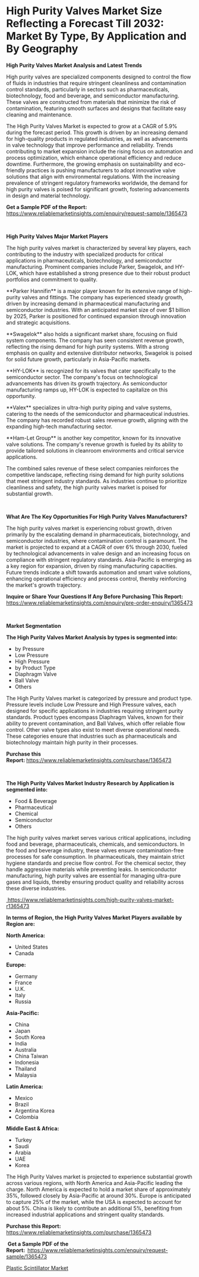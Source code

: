 <p><h1>High Purity Valves Market Size Reflecting a Forecast Till 2032: Market By Type, By Application and By Geography</h1></p><p><strong>High Purity Valves Market Analysis and Latest Trends</strong></p>
<p><p>High purity valves are specialized components designed to control the flow of fluids in industries that require stringent cleanliness and contamination control standards, particularly in sectors such as pharmaceuticals, biotechnology, food and beverage, and semiconductor manufacturing. These valves are constructed from materials that minimize the risk of contamination, featuring smooth surfaces and designs that facilitate easy cleaning and maintenance.</p><p>The High Purity Valves Market is expected to grow at a CAGR of 5.9% during the forecast period. This growth is driven by an increasing demand for high-quality products in regulated industries, as well as advancements in valve technology that improve performance and reliability. Trends contributing to market expansion include the rising focus on automation and process optimization, which enhance operational efficiency and reduce downtime. Furthermore, the growing emphasis on sustainability and eco-friendly practices is pushing manufacturers to adopt innovative valve solutions that align with environmental regulations. With the increasing prevalence of stringent regulatory frameworks worldwide, the demand for high purity valves is poised for significant growth, fostering advancements in design and material technology.</p></p>
<p><strong>Get a Sample PDF of the Report:&nbsp;</strong> <a href="https://www.reliablemarketinsights.com/enquiry/request-sample/1365473?utm_campaign=2564&utm_medium=2&utm_source=Github&utm_content=ia&utm_term=22032025&utm_id=high-purity-valves">https://www.reliablemarketinsights.com/enquiry/request-sample/1365473</a></p>
<p>&nbsp;</p>
<p><strong>High Purity Valves Major Market Players</strong></p>
<p><p>The high purity valves market is characterized by several key players, each contributing to the industry with specialized products for critical applications in pharmaceuticals, biotechnology, and semiconductor manufacturing. Prominent companies include Parker, Swagelok, and HY-LOK, which have established a strong presence due to their robust product portfolios and commitment to quality.</p><p>**Parker Hannifin** is a major player known for its extensive range of high-purity valves and fittings. The company has experienced steady growth, driven by increasing demand in pharmaceutical manufacturing and semiconductor industries. With an anticipated market size of over $1 billion by 2025, Parker is positioned for continued expansion through innovation and strategic acquisitions.</p><p>**Swagelok** also holds a significant market share, focusing on fluid system components. The company has seen consistent revenue growth, reflecting the rising demand for high purity systems. With a strong emphasis on quality and extensive distributor networks, Swagelok is poised for solid future growth, particularly in Asia-Pacific markets.</p><p>**HY-LOK** is recognized for its valves that cater specifically to the semiconductor sector. The company's focus on technological advancements has driven its growth trajectory. As semiconductor manufacturing ramps up, HY-LOK is expected to capitalize on this opportunity.</p><p>**Valex** specializes in ultra-high purity piping and valve systems, catering to the needs of the semiconductor and pharmaceutical industries. The company has recorded robust sales revenue growth, aligning with the expanding high-tech manufacturing sector.</p><p>**Ham-Let Group** is another key competitor, known for its innovative valve solutions. The company's revenue growth is fueled by its ability to provide tailored solutions in cleanroom environments and critical service applications.</p><p>The combined sales revenue of these select companies reinforces the competitive landscape, reflecting rising demand for high purity solutions that meet stringent industry standards. As industries continue to prioritize cleanliness and safety, the high purity valves market is poised for substantial growth.</p></p>
<p>&nbsp;</p>
<p><strong>What Are The Key Opportunities For High Purity Valves Manufacturers?</strong></p>
<p><p>The high purity valves market is experiencing robust growth, driven primarily by the escalating demand in pharmaceuticals, biotechnology, and semiconductor industries, where contamination control is paramount. The market is projected to expand at a CAGR of over 6% through 2030, fueled by technological advancements in valve design and an increasing focus on compliance with stringent regulatory standards. Asia-Pacific is emerging as a key region for expansion, driven by rising manufacturing capacities. Future trends indicate a shift towards automation and smart valve solutions, enhancing operational efficiency and process control, thereby reinforcing the market's growth trajectory.</p></p>
<p><strong>Inquire or Share Your Questions If Any Before Purchasing This Report:</strong> <a href="https://www.reliablemarketinsights.com/enquiry/pre-order-enquiry/1365473?utm_campaign=2564&utm_medium=2&utm_source=Github&utm_content=ia&utm_term=22032025&utm_id=high-purity-valves">https://www.reliablemarketinsights.com/enquiry/pre-order-enquiry/1365473</a></p>
<p>&nbsp;</p>
<p><strong>Market Segmentation</strong></p>
<p><strong>The High Purity Valves Market Analysis by types is segmented into:</strong></p>
<p><ul><li>by Pressure</li><li>Low Pressure</li><li>High Pressure</li><li>by Product Type</li><li>Diaphragm Valve</li><li>Ball Valve</li><li>Others</li></ul></p>
<p><p>The High Purity Valves market is categorized by pressure and product type. Pressure levels include Low Pressure and High Pressure valves, each designed for specific applications in industries requiring stringent purity standards. Product types encompass Diaphragm Valves, known for their ability to prevent contamination, and Ball Valves, which offer reliable flow control. Other valve types also exist to meet diverse operational needs. These categories ensure that industries such as pharmaceuticals and biotechnology maintain high purity in their processes.</p></p>
<p><strong>Purchase this Report:&nbsp;</strong><a href="https://www.reliablemarketinsights.com/purchase/1365473?utm_campaign=2564&utm_medium=2&utm_source=Github&utm_content=ia&utm_term=22032025&utm_id=high-purity-valves">https://www.reliablemarketinsights.com/purchase/1365473</a></p>
<p>&nbsp;</p>
<p><strong>The High Purity Valves Market Industry Research by Application is segmented into:</strong></p>
<p><ul><li>Food & Beverage</li><li>Pharmaceutical</li><li>Chemical</li><li>Semiconductor</li><li>Others</li></ul></p>
<p><p>The high purity valves market serves various critical applications, including food and beverage, pharmaceuticals, chemicals, and semiconductors. In the food and beverage industry, these valves ensure contamination-free processes for safe consumption. In pharmaceuticals, they maintain strict hygiene standards and precise flow control. For the chemical sector, they handle aggressive materials while preventing leaks. In semiconductor manufacturing, high purity valves are essential for managing ultra-pure gases and liquids, thereby ensuring product quality and reliability across these diverse industries.</p></p>
<p><a href="https://www.reliablemarketinsights.com/high-purity-valves-market-r1365473?utm_campaign=2564&utm_medium=2&utm_source=Github&utm_content=ia&utm_term=22032025&utm_id=high-purity-valves">&nbsp;https://www.reliablemarketinsights.com/high-purity-valves-market-r1365473</a></p>
<p><strong>In terms of Region, the High Purity Valves Market Players available by Region are:</strong></p>
<p>
    <p> <strong> North America: </strong>
        <ul>
            <li>United States</li>
            <li>Canada</li>
        </ul>
        </p> 
    <p> <strong> Europe: </strong>
        <ul>
            <li>Germany</li>
            <li>France</li>
            <li>U.K.</li>
            <li>Italy</li>
            <li>Russia</li>
        </ul>
        </p> 
    <p> <strong> Asia-Pacific: </strong>
        <ul>
            <li>China</li>
            <li>Japan</li>
            <li>South Korea</li>
            <li>India</li>
            <li>Australia</li>
            <li>China Taiwan</li>
            <li>Indonesia</li>
            <li>Thailand</li>
            <li>Malaysia</li>
        </ul>
        </p> 
    <p> <strong> Latin America: </strong>
        <ul>
            <li>Mexico</li>
            <li>Brazil</li>
            <li>Argentina Korea</li>
            <li>Colombia</li>
        </ul>
        </p> 
    <p> <strong> Middle East & Africa: </strong>
        <ul>
            <li>Turkey</li>
            <li>Saudi</li>
            <li>Arabia</li>
            <li>UAE</li>
            <li>Korea</li>
        </ul>
    </p>
    </p>
<p><p>The High Purity Valves market is projected to experience substantial growth across various regions, with North America and Asia-Pacific leading the charge. North America is expected to hold a market share of approximately 35%, followed closely by Asia-Pacific at around 30%. Europe is anticipated to capture 25% of the market, while the USA is expected to account for about 5%. China is likely to contribute an additional 5%, benefiting from increased industrial applications and stringent quality standards.</p></p>
<p><strong>Purchase this Report: </strong><a href="https://www.reliablemarketinsights.com/purchase/1365473?utm_campaign=2564&utm_medium=2&utm_source=Github&utm_content=ia&utm_term=22032025&utm_id=high-purity-valves">https://www.reliablemarketinsights.com/purchase/1365473</a></p>
<p>&nbsp;<strong>Get a Sample PDF of the Report:&nbsp;&nbsp;</strong><a href="https://www.reliablemarketinsights.com/enquiry/request-sample/1365473?utm_campaign=2564&utm_medium=2&utm_source=Github&utm_content=ia&utm_term=22032025&utm_id=high-purity-valves">https://www.reliablemarketinsights.com/enquiry/request-sample/1365473</a></p>
<p><strong></strong></p>
<p><p><a href="https://github.com/dolorespeddico90/Market-Research-Report-List-1/blob/main/plastic-scintillator-market.md?utm_campaign=2564&utm_medium=2&utm_source=Github&utm_content=ia&utm_term=22032025&utm_id=high-purity-valves">Plastic Scintillator Market</a></p></p>